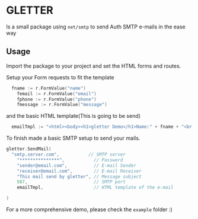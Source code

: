 # GLETTER
Is a small package using `net/smtp` to send Auth SMTP e-mails in the ease way

## Usage
Import the package to your project and set the HTML forms and routes.

Setup your Form requests to fit the template

```go
  fname := r.FormValue("name")
	femail := r.FormValue("email")
	fphone := r.FormValue("phone")
	fmessage := r.FormValue("message")
```


and the basic HTML template(This is going to be send)

```go
  emailTmpl := "<html><body><h1>gletter Demo</h1>Name:" + fname + "<br />E-Mail:" + femail + "<br />Phone:" + fphone + "<br />Message:" + fmessage + "</body></html>"

```

To finish made a basic SMTP setup to send your mails.

```go
gletter.SendMail(
  "smtp.server.com",           // SMTP server
	"***************",           // Password
	"sender@email.com",          // E-mail Sender
	"receiver@email.com",        // E-mail Receiver
	"This mail send by gletter", // Message subject
	587,                         // SMTP port
	emailTmpl,                   // HTML template of the e-mail

)
```

For a more comprehensive demo, please check the `example` folder :)
